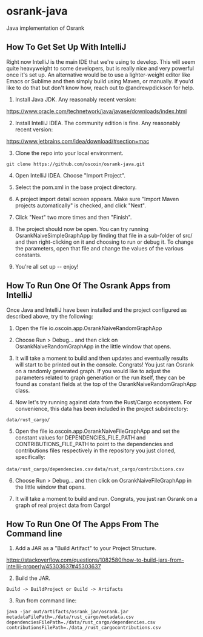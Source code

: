 # osrank-java
Java implementation of Osrank


## How To Get Set Up With IntelliJ

Right now IntelliJ is the main IDE that we're using to develop. This will seem quite heavyweight to some developers, but is really nice and very powerful once it's set up. An alternative would be to use a lighter-weight editor like Emacs or Sublime and then simply build using Maven, or manually. If you'd like to do that but don't know how, reach out to @andrewpdickson for help.

1. Install Java JDK. Any reasonably recent version:

https://www.oracle.com/technetwork/java/javase/downloads/index.html

2. Install IntelliJ IDEA. The community edition is fine. Any reasonably recent version:

https://www.jetbrains.com/idea/download/#section=mac

3. Clone the repo into your local environment.

`git clone https://github.com/oscoin/osrank-java.git`

4. Open IntelliJ IDEA. Choose "Import Project".

5. Select the pom.xml in the base project directory.

6. A project import detail screen appears. Make sure "Import Maven projects automatically" is checked, and click "Next".

7. Click "Next" two more times and then "Finish".

8. The project should now be open. You can try running OsrankNaiveSimpleGraphApp by finding that file in a sub-folder of
src/ and then right-clicking on it and choosing to run or debug it. To change the parameters, open that file and change
the values of the various constants.

9. You're all set up -- enjoy!

## How To Run One Of The Osrank Apps from IntelliJ

Once Java and IntelliJ have been installed and the project configured as described above, try the following:

1. Open the file io.oscoin.app.OsrankNaiveRandomGraphApp

2. Choose Run > Debug... and then click on OsrankNaiveRandomGraphApp in the little window that opens. 

3. It will take a moment to build and then updates and eventually results will start to be printed out in the console. Congrats! You just ran Osrank on a randomly generated graph. If you would like to adjust the parameters related to graph generation or the run itself, they can be found as constant fields at the top of the OsrankNaiveRandomGraphApp class.

4. Now let's try running against data from the Rust/Cargo ecosystem. For convenience, this data has been included in the project subdirectory:

`data/rust_cargo/`

5. Open the file io.oscoin.app.OsrankNaiveFileGraphApp and set the constant values for DEPENDENCIES_FILE_PATH and CONTRIBUTIONS_FILE_PATH to point to the dependencies and contributions files respectively in the repository you just cloned, specifically:

`data/rust_cargo/dependencies.csv`
`data/rust_cargo/contributions.csv`

6. Choose Run > Debug... and then click on OsrankNaiveFileGraphApp in the little window that opens. 

7. It will take a moment to build and run. Congrats, you just ran Osrank on a graph of real project data from Cargo!

## How To Run One Of The Apps From The Command line

1. Add a JAR as a "Build Artifact" to your Project Structure.

https://stackoverflow.com/questions/1082580/how-to-build-jars-from-intellij-properly/45303637#45303637

2. Build the JAR.

`Build -> BuildProject or Build -> Artifacts`

3. Run from command line:

`java -jar out/artifacts/osrank_jar/osrank.jar metadataFilePath=./data/rust_cargo/metadata.csv dependenciesFilePath=./data/rust_cargo/dependencies.csv contributionsFilePath=./data_/rust_cargocontributions.csv`





